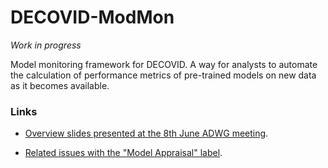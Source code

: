 # DECOVID-ModMon

_Work in progress_

Model monitoring framework for DECOVID. A way for analysts to automate the calculation of performance metrics of pre-trained models on new data as it becomes available.

### Links

* [Overview slides presented at the 8th June ADWG meeting](https://github.com/alan-turing-institute/DECOVID-dataaccess/blob/master/monitor/notes/20200608_MonitoringOverview_ADWG.pdf).

* [Related issues with the "Model Appraisal" label](https://github.com/alan-turing-institute/DECOVID-dataaccess/issues?q=is%3Aopen+is%3Aissue+label%3A%22Model+Appraisal%22).
